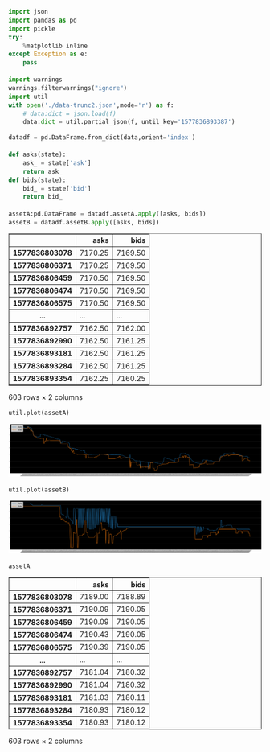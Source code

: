 ```python
import json
import pandas as pd
import pickle
try:
    %matplotlib inline
except Exception as e:
    pass

import warnings
warnings.filterwarnings("ignore")
import util
with open('./data-trunc2.json',mode='r') as f:
    # data:dict = json.load(f)
    data:dict = util.partial_json(f, until_key='1577836893387')


```


```python
datadf = pd.DataFrame.from_dict(data,orient='index')

def asks(state):
    ask_ = state['ask']
    return ask_
def bids(state):
    bid_ = state['bid']
    return bid_

assetA:pd.DataFrame = datadf.assetA.apply([asks, bids])
assetB = datadf.assetB.apply([asks, bids])

```




<div>
<style scoped>
    .dataframe tbody tr th:only-of-type {
        vertical-align: middle;
    }

    .dataframe tbody tr th {
        vertical-align: top;
    }

    .dataframe thead th {
        text-align: right;
    }
</style>
<table border="1" class="dataframe">
  <thead>
    <tr style="text-align: right;">
      <th></th>
      <th>asks</th>
      <th>bids</th>
    </tr>
  </thead>
  <tbody>
    <tr>
      <th>1577836803078</th>
      <td>7170.25</td>
      <td>7169.50</td>
    </tr>
    <tr>
      <th>1577836806371</th>
      <td>7170.25</td>
      <td>7169.50</td>
    </tr>
    <tr>
      <th>1577836806459</th>
      <td>7170.50</td>
      <td>7169.50</td>
    </tr>
    <tr>
      <th>1577836806474</th>
      <td>7170.50</td>
      <td>7169.50</td>
    </tr>
    <tr>
      <th>1577836806575</th>
      <td>7170.50</td>
      <td>7169.50</td>
    </tr>
    <tr>
      <th>...</th>
      <td>...</td>
      <td>...</td>
    </tr>
    <tr>
      <th>1577836892757</th>
      <td>7162.50</td>
      <td>7162.00</td>
    </tr>
    <tr>
      <th>1577836892990</th>
      <td>7162.50</td>
      <td>7161.25</td>
    </tr>
    <tr>
      <th>1577836893181</th>
      <td>7162.50</td>
      <td>7161.25</td>
    </tr>
    <tr>
      <th>1577836893284</th>
      <td>7162.50</td>
      <td>7161.25</td>
    </tr>
    <tr>
      <th>1577836893354</th>
      <td>7162.25</td>
      <td>7160.25</td>
    </tr>
  </tbody>
</table>
<p>603 rows × 2 columns</p>
</div>




```python
util.plot(assetA)
```


![png](output_2_0.png)



```python
util.plot(assetB)
```


![png](output_3_0.png)



```python
assetA
```




<div>
<style scoped>
    .dataframe tbody tr th:only-of-type {
        vertical-align: middle;
    }

    .dataframe tbody tr th {
        vertical-align: top;
    }

    .dataframe thead th {
        text-align: right;
    }
</style>
<table border="1" class="dataframe">
  <thead>
    <tr style="text-align: right;">
      <th></th>
      <th>asks</th>
      <th>bids</th>
    </tr>
  </thead>
  <tbody>
    <tr>
      <th>1577836803078</th>
      <td>7189.00</td>
      <td>7188.89</td>
    </tr>
    <tr>
      <th>1577836806371</th>
      <td>7190.09</td>
      <td>7190.05</td>
    </tr>
    <tr>
      <th>1577836806459</th>
      <td>7190.09</td>
      <td>7190.05</td>
    </tr>
    <tr>
      <th>1577836806474</th>
      <td>7190.43</td>
      <td>7190.05</td>
    </tr>
    <tr>
      <th>1577836806575</th>
      <td>7190.39</td>
      <td>7190.05</td>
    </tr>
    <tr>
      <th>...</th>
      <td>...</td>
      <td>...</td>
    </tr>
    <tr>
      <th>1577836892757</th>
      <td>7181.04</td>
      <td>7180.32</td>
    </tr>
    <tr>
      <th>1577836892990</th>
      <td>7181.04</td>
      <td>7180.32</td>
    </tr>
    <tr>
      <th>1577836893181</th>
      <td>7181.03</td>
      <td>7180.11</td>
    </tr>
    <tr>
      <th>1577836893284</th>
      <td>7180.93</td>
      <td>7180.12</td>
    </tr>
    <tr>
      <th>1577836893354</th>
      <td>7180.93</td>
      <td>7180.12</td>
    </tr>
  </tbody>
</table>
<p>603 rows × 2 columns</p>
</div>


